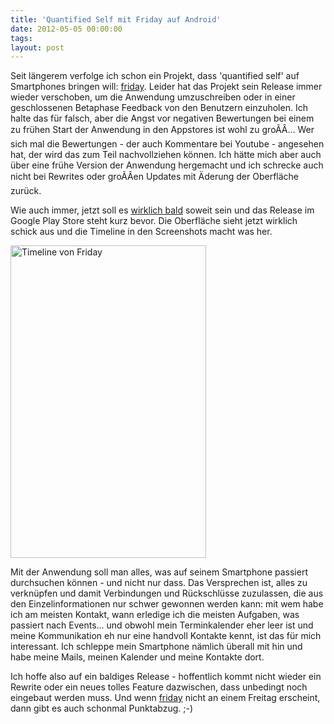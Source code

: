 ```yaml
---
title: 'Quantified Self mit Friday auf Android'
date: 2012-05-05 00:00:00 
tags: 
layout: post
---
```

Seit längerem verfolge ich schon ein Projekt, dass 'quantified self' auf
Smartphones bringen will: [friday][1]. Leider hat das Projekt sein
Release immer wieder verschoben, um die Anwendung umzuschreiben oder in
einer geschlossenen Betaphase Feedback von den Benutzern einzuholen. Ich
halte das für falsch, aber die Angst vor negativen Bewertungen bei einem
zu frühen Start der Anwendung in den Appstores ist wohl zu groÃÂ... Wer
sich mal die Bewertungen - der auch Kommentare bei Youtube - angesehen
hat, der wird das zum Teil nachvollziehen können. Ich hätte mich aber
auch über eine frühe Version der Anwendung hergemacht und ich schrecke
auch nicht bei Rewrites oder groÃÂen Updates mit Äderung der Oberfläche
zurück.

Wie auch immer, jetzt soll es [wirklich bald][0] soweit sein und das
Release im Google Play Store steht kurz bevor. Die Oberfläche sieht
jetzt wirklich schick aus und die Timeline in den Screenshots macht was
her.

<a href="http://www.flickr.com/photos/cringe/7144550819/" title="Timeline von Friday by cringe, on Flickr"><img src="http://farm8.staticflickr.com/7054/7144550819_40f1ee2240.jpg" width="313" height="500" alt="Timeline von Friday"></a>

Mit der Anwendung soll man alles, was auf seinem Smartphone passiert
durchsuchen können - und nicht nur dass. Das Versprechen ist, alles zu
verknüpfen und damit Verbindungen und Rückschlüsse zuzulassen, die aus
den Einzelinformationen nur schwer gewonnen werden kann: mit wem habe
ich am meisten Kontakt, wann erledige ich die meisten Aufgaben, was
passiert nach Events... und obwohl mein Terminkalender eher leer ist und
meine Kommunikation eh nur eine handvoll Kontakte kennt, ist das für
mich interessant. Ich schleppe mein Smartphone nämlich überall mit hin
und habe meine Mails, meinen Kalender und meine Kontakte dort.

Ich hoffe also auf ein baldiges Release - hoffentlich kommt nicht wieder
ein Rewrite oder ein neues tolles Feature dazwischen, dass unbedingt
noch eingebaut werden muss. Und wenn [friday][1] nicht an einem Freitag
erscheint, dann gibt es auch schonmal Punktabzug. ;-)

[0]: http://blog.friday-app.com/friday-gets-a-new-look-and-were-going-to-open
[1]: http://friday-app.com/
